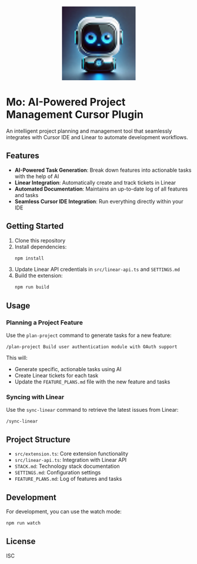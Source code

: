 <p align="center">
  <img src="src/assets/mo-headshot.png" alt="Mo" width="200">
</p>

# Mo: AI-Powered Project Management Cursor Plugin

An intelligent project planning and management tool that seamlessly integrates with Cursor IDE and Linear to automate development workflows.

## Features

- **AI-Powered Task Generation**: Break down features into actionable tasks with the help of AI
- **Linear Integration**: Automatically create and track tickets in Linear
- **Automated Documentation**: Maintains an up-to-date log of all features and tasks
- **Seamless Cursor IDE Integration**: Run everything directly within your IDE

## Getting Started

1. Clone this repository
2. Install dependencies:
   ```bash
   npm install
   ```
3. Update Linear API credentials in `src/linear-api.ts` and `SETTINGS.md`
4. Build the extension:
   ```bash
   npm run build
   ```

## Usage

### Planning a Project Feature

Use the `plan-project` command to generate tasks for a new feature:

```
/plan-project Build user authentication module with OAuth support
```

This will:
- Generate specific, actionable tasks using AI
- Create Linear tickets for each task
- Update the `FEATURE_PLANS.md` file with the new feature and tasks

### Syncing with Linear

Use the `sync-linear` command to retrieve the latest issues from Linear:

```
/sync-linear
```

## Project Structure

- `src/extension.ts`: Core extension functionality
- `src/linear-api.ts`: Integration with Linear API
- `STACK.md`: Technology stack documentation
- `SETTINGS.md`: Configuration settings
- `FEATURE_PLANS.md`: Log of features and tasks

## Development

For development, you can use the watch mode:

```bash
npm run watch
```

## License

ISC 
